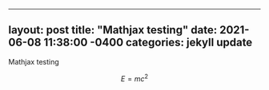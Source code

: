 ---
layout: post
title:  "Mathjax testing"
date:   2021-06-08 11:38:00 -0400
categories: jekyll update
----------------

<script src="https://polyfill.io/v3/polyfill.min.js?features=es6"></script>
<script id="MathJax-script" async src="https://cdn.jsdelivr.net/npm/mathjax@3/es5/tex-mml-chtml.js"></script>

Mathjax testing

$$E=mc^2$$

